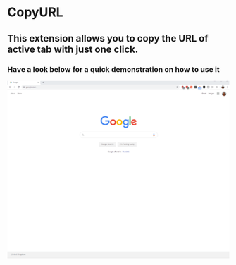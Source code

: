 # CopyURL

## This extension allows you to copy the URL of active tab with just one click.

### Have a look below for a quick demonstration on how to use it 

![Extension Demo](/src/images/howToUse.gif)
